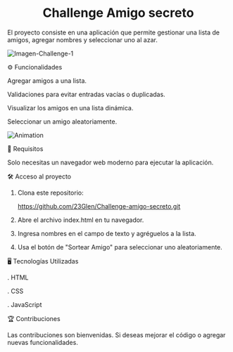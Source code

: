 <h1 align="center"> Challenge Amigo secreto </h1>

El proyecto consiste en una aplicación  que permite gestionar una lista de amigos, agregar nombres y seleccionar uno al azar. 

![Imagen-Challenge-1](https://github.com/user-attachments/assets/afea8c1e-9254-495b-8b79-a9ca45650c6c)

⚙️ Funcionalidades

Agregar amigos a una lista.

Validaciones para evitar entradas vacías o duplicadas.

Visualizar los amigos en una lista dinámica.

Seleccionar un amigo aleatoriamente.

![Animation](https://github.com/user-attachments/assets/64838cb1-07a9-4df5-81ac-b451aa568129)

📜 Requisitos

Solo necesitas un navegador web moderno para ejecutar la aplicación.


🛠️ Acceso al proyecto 

1. Clona este repositorio:
   
   https://github.com/23Glen/Challenge-amigo-secreto.git
   
3. Abre el archivo index.html en tu navegador.

4. Ingresa nombres en el campo de texto y agréguelos a la lista.

5. Usa el botón de "Sortear Amigo" para seleccionar uno aleatoriamente.

🖥️ Tecnologías Utilizadas

. HTML

. CSS 

. JavaScript 

🏆 Contribuciones

Las contribuciones son bienvenidas. Si deseas mejorar el código o agregar nuevas funcionalidades.
   

